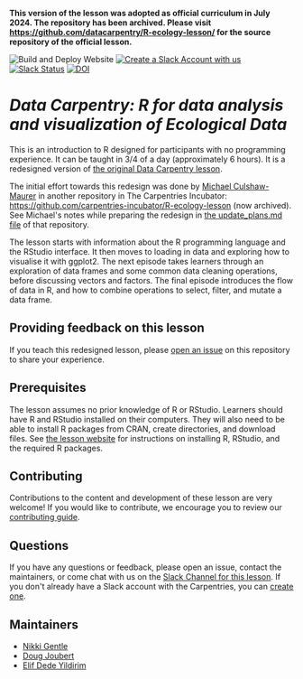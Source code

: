 **This version of the lesson was adopted as official curriculum in July 2024. The repository has been archived. Please visit https://github.com/datacarpentry/R-ecology-lesson/ for the source repository of the official lesson.**

![Build and Deploy Website](https://github.com/datacarpentry/R-ecology-lesson/workflows/Build%20and%20Deploy%20Website/badge.svg)
[![Create a Slack Account with us](https://img.shields.io/badge/Create_Slack_Account-The_Carpentries-071159.svg)](https://slack-invite.carpentries.org/)
[![Slack Status](https://img.shields.io/badge/Slack_Channel-DC_Ecology_R-E01563.svg)](https://carpentries.slack.com/messages/C9X9EC405)
[![DOI](https://zenodo.org/badge/DOI/10.5281/zenodo.3264888.svg)](https://doi.org/10.5281/zenodo.3264888)

# _Data Carpentry: R for data analysis and visualization of Ecological Data_

This is an introduction to R designed for participants with no programming
experience. It can be taught in 3/4 of a day (approximately 6 hours).
It is a redesigned version of [the original Data Carpentry lesson](https://doi.org/10.5281/zenodo.12684301). 

The initial effort towards this redesign was done by [Michael Culshaw-Maurer](https://github.com/MCMaurer) in another repository in The Carpentries Incubator: https://github.com/carpentries-incubator/R-ecology-lesson (now archived). See Michael's notes while preparing the redesign in [the update_plans.md file](https://github.com/carpentries-incubator/R-ecology-lesson/blob/main/update_plan.md) of that repository.

The lesson starts with information about the R programming language and the RStudio interface. It then moves to loading in data and exploring how to visualise it with ggplot2. The next episode takes learners through an exploration of data frames and some common data cleaning operations, before discussing vectors and factors. The final episode introduces the flow of data in R, and how to combine operations to select, filter, and mutate a data frame.

## Providing feedback on this lesson

If you teach this redesigned lesson, please [open an issue](https://github.com/datacarpentry/R-ecology-lesson/issues/new) on this repository to share your experience. 

## Prerequisites

The lesson assumes no prior knowledge of R or RStudio.
Learners should have R and RStudio installed on their computers. They will also
need to be able to install R packages from CRAN, create directories, and
download files.
See [the lesson website](https://datacarpentry.org/R-ecology-lesson/index.html#setup)
for instructions on installing R, RStudio, and the required R packages.

## Contributing

Contributions to the content and development of these lesson are very welcome!
If you would like to contribute, we encourage you to review our [contributing guide](CONTRIBUTING.Rmd).

## Questions

If you have any questions or feedback, please open an issue, contact the
maintainers, or come chat with us on the
[Slack Channel for this lesson](https://carpentries.slack.com/messages/C9X9EC405).
If you don't already have a Slack account with the Carpentries, you can
[create one](https://slack-invite.carpentries.org/).

## Maintainers

* [Nikki Gentle](https://github.com/gentlelab2016)
* [Doug Joubert](https://github.com/doujouDC)
* [Elif Dede Yildirim](https://github.com/elifdy)

